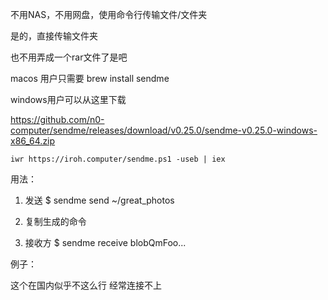 不用NAS，不用网盘，使用命令行传输文件/文件夹

是的，直接传输文件夹

也不用弄成一个rar文件了是吧

macos 用户只需要 brew install sendme

windows用户可以从这里下载

https://github.com/n0-computer/sendme/releases/download/v0.25.0/sendme-v0.25.0-windows-x86_64.zip

```
iwr https://iroh.computer/sendme.ps1 -useb | iex
```

用法：

1. 发送
$ sendme send ~/great_photos

2. 复制生成的命令

3. 接收方
$ sendme receive blobQmFoo...

例子：

这个在国内似乎不这么行 经常连接不上

